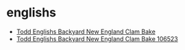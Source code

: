 # englishs

 * [Todd Englishs Backyard New England Clam Bake](../../index/t/todd-englishs-backyard-new-england-clam-bake-106523.json)
 * [Todd Englishs Backyard New England Clam Bake 106523](../../index/t/todd-englishs-backyard-new-england-clam-bake-106523.json)
